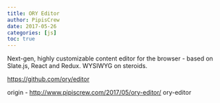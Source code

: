```yaml
---
title: ORY Editor
author: PipisCrew
date: 2017-05-26
categories: [js]
toc: true
---
```


Next-gen, highly customizable content editor for the browser - based on Slate.js, React and Redux. WYSIWYG on steroids.

https://github.com/ory/editor

origin - http://www.pipiscrew.com/2017/05/ory-editor/ ory-editor